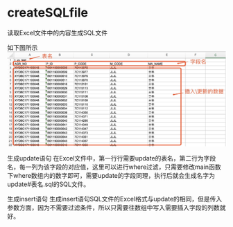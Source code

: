 # createSQLfile
读取Excel文件中的内容生成SQL文件

如下图所示
![image](https://github.com/sunny0826/createSQLfile/blob/master/example/exampleimage.jpg)

生成update语句
在Excel文件中，第一行行需要update的表名，第二行为字段名，每一列为该字段的对应值，这里可以进行where过滤，只需要修改main函数下where数组内的数字即可，需要update的字段同理，执行后就会生成名字为update#表名.sql的SQL文件。

生成insert语句
生成insert语句SQL文件的Excel格式与update的相同，但是传入参数方面，因为不需要过滤条件，所以只需要往数组中写入需要插入字段的列数就好。